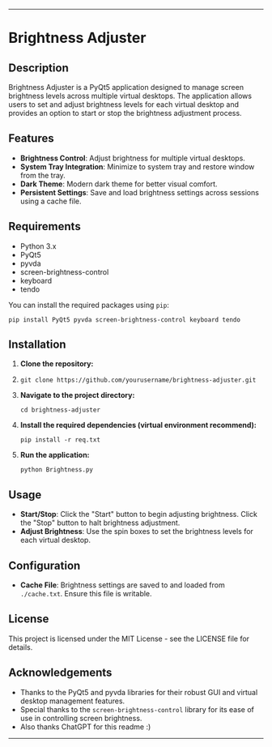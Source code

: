 * * *

Brightness Adjuster
===================

Description
-----------

Brightness Adjuster is a PyQt5 application designed to manage screen brightness levels across multiple virtual desktops. The application allows users to set and adjust brightness levels for each virtual desktop and provides an option to start or stop the brightness adjustment process.

Features
--------

*   **Brightness Control**: Adjust brightness for multiple virtual desktops.
*   **System Tray Integration**: Minimize to system tray and restore window from the tray.
*   **Dark Theme**: Modern dark theme for better visual comfort.
*   **Persistent Settings**: Save and load brightness settings across sessions using a cache file.

Requirements
------------

*   Python 3.x
*   PyQt5
*   pyvda
*   screen-brightness-control
*   keyboard
*   tendo

You can install the required packages using `pip`:

```
pip install PyQt5 pyvda screen-brightness-control keyboard tendo
```

Installation
------------

1.  **Clone the repository:**
2.  
    ```
    git clone https://github.com/yourusername/brightness-adjuster.git
    ```
    
4.  **Navigate to the project directory:**
    
    ```
    cd brightness-adjuster
    ```
    
6.  **Install the required dependencies (virtual environment recommend):**
    
    ```
    pip install -r req.txt
    ```
    
8.  **Run the application:**
    
    ```
    python Brightness.py
    ```
    

Usage
-----

*   **Start/Stop**: Click the "Start" button to begin adjusting brightness. Click the "Stop" button to halt brightness adjustment.
*   **Adjust Brightness**: Use the spin boxes to set the brightness levels for each virtual desktop.

Configuration
-------------

*   **Cache File**: Brightness settings are saved to and loaded from `./cache.txt`. Ensure this file is writable.

License
-------

This project is licensed under the MIT License - see the LICENSE file for details.

Acknowledgements
----------------

*   Thanks to the PyQt5 and pyvda libraries for their robust GUI and virtual desktop management features.
*   Special thanks to the `screen-brightness-control` library for its ease of use in controlling screen brightness.
*   Also thanks ChatGPT for this readme :)

* * *
